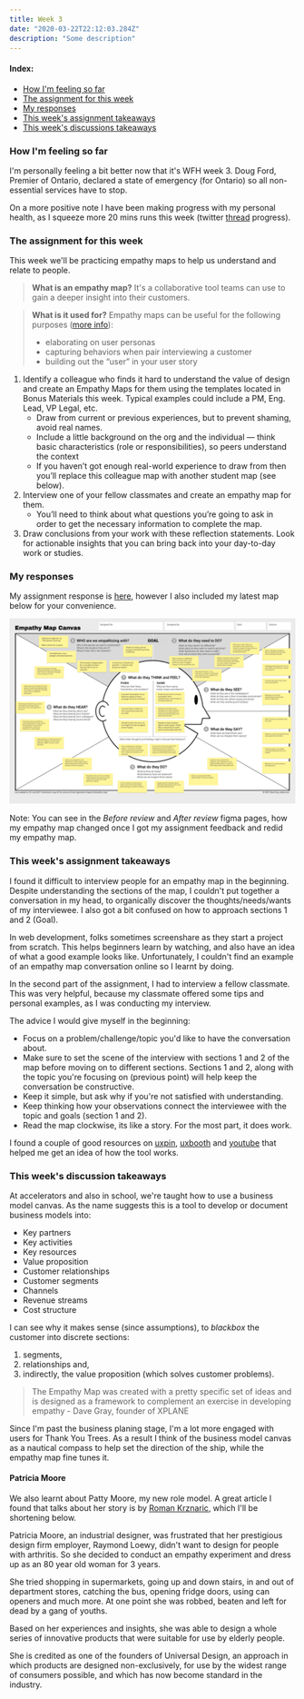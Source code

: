 ```yaml
---
title: Week 3
date: "2020-03-22T22:12:03.284Z"
description: "Some description"
---
```


#### Index:

- [How I'm feeling so far](#howAmIfeeling)
- [The assignment for this week](#assignment)
- [My responses](#responses)
- [This week's assignment takeaways](#assignmentTakeaways)
- [This week's discussions takeaways](#discussionTakeaways)

### <a name="howAmIfeeling"></a> How I'm feeling so far

I'm personally feeling a bit better now that it's WFH week 3. Doug Ford, Premier of Ontario, declared a state of emergency (for Ontario) so all non-essential services have to stop. 

On a more positive note I have been making progress with my personal health, as I squeeze more 20 mins runs this week (twitter [thread](https://twitter.com/fadifessa/status/1222936312237428737?s=20) progress).

### <a name="assignment"></a> The assignment for this week
This week we'll be practicing empathy maps to help us understand and relate to people. 

> **What is an empathy map?** It's a collaborative tool teams can use to gain a deeper insight into their customers.

> **What is it used for?** Empathy maps can be useful for the following purposes ([more info](https://www.solutionsiq.com/resource/blog-post/what-is-an-empathy-map/)):
>   - elaborating on user personas
>   - capturing behaviors when pair interviewing a customer
>   - building out the “user” in your user story

1. Identify a colleague who finds it hard to understand the value of design and create an Empathy Maps for them using the templates located in Bonus Materials this week. Typical examples could include a PM, Eng. Lead, VP Legal, etc.
    - Draw from current or previous experiences, but to prevent shaming, avoid real names.
    - Include a little background on the org and the individual — think basic characteristics (role or responsibilities), so peers understand the context
    - If you haven’t got enough real-world experience to draw from then you’ll replace this colleague map with another student map (see below).
2. Interview one of your fellow classmates and create an empathy map for them.
    - You’ll need to think about what questions you’re going to ask in order to get the necessary information to complete the map. 
3. Draw conclusions from your work with these reflection statements. Look for actionable insights that you can bring back into your day-to-day work or studies.

### <a name="responses"></a> My responses

My assignment response is [here](https://www.figma.com/file/P9ndOXPQ3kIFdvy1daZKds/Week-3?node-id=41%3A2), however I also included my latest map below for your convenience.

![Empathy map](./empathy_map.png) 

Note: You can see in the _Before review_ and _After review_ figma pages, how my empathy map changed once I got my assignment feedback and redid my empathy map.

### <a name="assignmentTakeaways"></a> This week's assignment takeaways
I found it difficult to interview people for an empathy map in the beginning. Despite understanding the sections of the map, I couldn't put together a conversation in my head, to organically discover the thoughts/needs/wants of my interviewee. I also got a bit confused on how to approach sections 1 and 2 (Goal).

In web development, folks sometimes screenshare as they start a project from scratch. This helps beginners learn by watching, and also have an idea of what a good example looks like. Unfortunately, I couldn't find an example of an empathy map conversation online so I learnt by doing. 

In the second part of the assignment, I had to interview a fellow classmate. This was very helpful, because my classmate offered some tips and personal examples, as I was conducting my interview. 

The advice I would give myself in the beginning: 
- Focus on a problem/challenge/topic you'd like to have the conversation about. 
- Make sure to set the scene of the interview with sections 1 and 2 of the map before moving on to different sections. Sections 1 and 2, along with the topic you're focusing on (previous point) will help keep the conversation be constructive.
- Keep it simple, but ask why if you're not satisfied with understanding. 
- Keep thinking how your observations connect the interviewee with the topic and goals (section 1 and 2).
-  Read the map clockwise, its like a story. For the most part, it does work.

I found a couple of good resources on [uxpin](https://www.uxpin.com/studio/blog/the-practical-guide-to-empathy-maps-creating-a-10-minute-persona/), [uxbooth](https://www.uxbooth.com/articles/empathy-mapping-a-guide-to-getting-inside-a-users-head/) and [youtube](https://www.youtube.com/watch?v=kAdbbsZolOw) that helped me get an idea of how the tool works.

### <a name="discussionTakeaways"></a> This week's discussion takeaways
At accelerators and also in school, we're taught how to use a business model canvas. As the name suggests this is a tool to develop or document business models into: 
- Key partners
- Key activities 
- Key resources
- Value proposition
- Customer relationships 
- Customer segments
- Channels
- Revenue streams 
- Cost structure

I can see why it makes sense (since assumptions), to *blackbox* the customer into discrete sections: 
 1) segments, 
 2) relationships and, 
 3) indirectly, the value proposition (which solves customer problems).

> The Empathy Map was created with a pretty specific set of ideas and is designed as a framework to complement an exercise in developing empathy - Dave Gray, founder of XPLANE

Since I'm past the business planing stage, I'm a lot more engaged with users for Thank You Trees. As a result I think of the business model canvas as a nautical compass to help set the direction of the ship, while the empathy map fine tunes it.

#### Patricia Moore
We also learnt about Patty Moore, my new role model. A great article I found that talks about her story is by [Roman Krznaric](https://www.romankrznaric.com/outrospection/2009/11/01/117), which I'll be shortening below.

Patricia Moore, an industrial designer, was frustrated that her prestigious design firm employer, Raymond Loewy, didn't want to design for people with arthritis. So she decided to conduct an empathy experiment and dress up as an 80 year old woman for 3 years. 

She tried shopping in supermarkets, going up and down stairs, in and out of department stores, catching the bus, opening fridge doors, using can openers and much more. At one point she was robbed, beaten and left for dead by a gang of youths.

Based on her experiences and insights, she was able to design a whole series of innovative products that were suitable for use by elderly people.

She is credited as one of the founders of Universal Design, an approach in which products are designed non-exclusively, for use by the widest range of consumers possible, and which has now become standard in the industry.